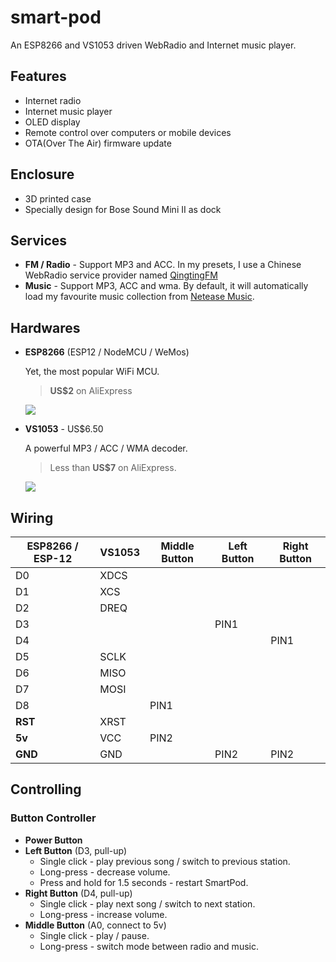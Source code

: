 # smart-pod
An ESP8266 and VS1053 driven WebRadio and Internet music player.

## Features

+ Internet radio
+ Internet music player
+ OLED display
+ Remote control over computers or mobile devices
+ OTA(Over The Air) firmware update

## Enclosure

+ 3D printed case
+ Specially design for Bose Sound Mini II as dock

## Services
+ **FM / Radio** - Support MP3 and ACC. In my presets, I use a Chinese WebRadio service provider named   [QingtingFM](http://qingting.fm/)
+ **Music** - Support MP3, ACC and wma. By default, it will automatically load my favourite music collection from [Netease Music](http://music.163.com).

## Hardwares

+ **ESP8266** (ESP12 / NodeMCU / WeMos)

  Yet, the most popular WiFi MCU.

  >   **US$2** on AliExpress

  ![](http://www.cnx-software.com/wp-content/uploads/2016/02/Wemos_D1_mini.jpg)

+ **VS1053** - US$6.50

  A powerful MP3 / ACC / WMA decoder.

  > Less than **US$7** on AliExpress.

  ![](http://img.dxcdn.com/productimages/sku_221526_1.jpg)


## Wiring
| ESP8266 / ESP-12 | VS1053 | Middle Button | Left Button | Right Button |
| ---------------- | ------ | ------------- | ----------- | ------------ |
| D0               | XDCS   |               |             |              |
| D1               | XCS    |               |             |              |
| D2               | DREQ   |               |             |              |
| D3               |        |               | PIN1        |              |
| D4               |        |               |             | PIN1         |
| D5               | SCLK   |               |             |              |
| D6               | MISO   |               |             |              |
| D7               | MOSI   |               |             |              |
| D8               |        | PIN1          |             |              |
| **RST**          | XRST   |               |             |              |
| **5v**           | VCC    | PIN2          |             |              |
| **GND**          | GND    |               | PIN2        | PIN2         |



## Controlling

### Button Controller

* **Power Button**
* **Left Button** (D3, pull-up)
  - Single click - play previous song / switch to previous station.
  - Long-press - decrease volume.
  - Press and hold for 1.5 seconds - restart SmartPod.
* **Right Button** (D4, pull-up)
  - Single click - play next song / switch to next station.
  - Long-press - increase volume.
* **Middle Button** (A0, connect to 5v)
  - Single click - play / pause.
  - Long-press - switch mode between radio and music.
